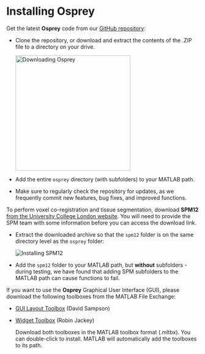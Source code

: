 # Installing Osprey

Get the latest **Osprey** code from our [GitHub repository](https://github.com/schorschinho/osprey):

  - Clone the repository, or download and extract the contents of the .ZIP file to a directory on your drive.

    <img src="/img/02-installing-osprey-download-clone.png" alt="Downloading Osprey" width="300"/>

  - Add the entire `osprey` directory (with subfolders) to your MATLAB path.
  - Make sure to regularly check the repository for updates, as we frequently commit new features, bug fixes, and improved functions.

To perform voxel co-registration and tissue segmentation, download **SPM12** [from the University College London website](http://www.fil.ion.ucl.ac.uk/spm/software/spm12/). You will need to provide the SPM team with some information before you can access the download link.

  - Extract the downloaded archive so that the `spm12` folder is on the same directory level as the `osprey` folder:

      ![Installing SPM12](/img/02-installing-osprey-spm-folder.png "Installing SPM12")

  - Add the `spm12` folder to your MATLAB path, but **without** subfolders - during testing, we have found that adding SPM subfolders to the MATLAB path can cause functions to fail.

If you want to use the **Osprey** Graphical User Interface (GUI), please download the following toolboxes from the MATLAB File Exchange:

  - [GUI Layout Toolbox](https://www.mathworks.com/matlabcentral/fileexchange/47982-gui-layout-toolbox)
    (David Sampson)

  - [Widget Toolbox](https://www.mathworks.com/matlabcentral/fileexchange/66235-widgets-toolbox)
    (Robin Jackey)

    Download both toolboxes in the MATLAB toolbox format (.mltbx). You can
    double-click to install. MATLAB will automatically add the toolboxes to its path.
